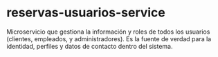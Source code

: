 # reservas-usuarios-service
Microservicio que gestiona la información y roles de todos los usuarios (clientes, empleados, y administradores). Es la fuente de verdad para la identidad, perfiles y datos de contacto dentro del sistema.
